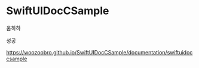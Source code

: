 # SwiftUIDocCSample

움하하

성공

https://woozoobro.github.io/SwiftUIDocCSample/documentation/swiftuidoccsample
